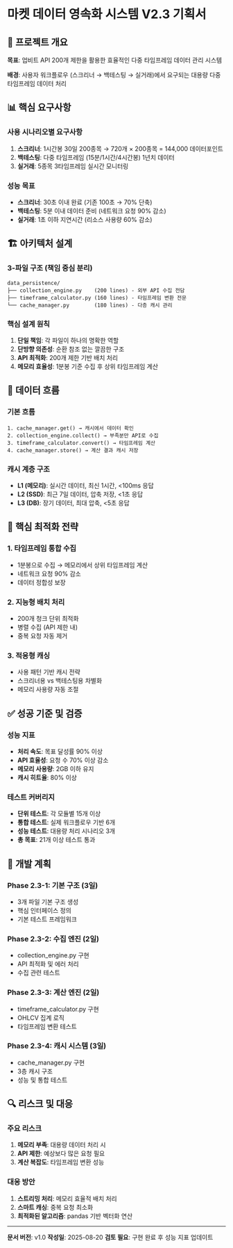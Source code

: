 # 마켓 데이터 영속화 시스템 V2.3 기획서

## 🎯 프로젝트 개요
**목표**: 업비트 API 200개 제한을 활용한 효율적인 다중 타임프레임 데이터 관리 시스템

**배경**: 사용자 워크플로우 (스크리너 → 백테스팅 → 실거래)에서 요구되는 대용량 다중 타임프레임 데이터 처리

## 📊 핵심 요구사항

### 사용 시나리오별 요구사항
1. **스크리너**: 1시간봉 30일 200종목 → 720개 × 200종목 = 144,000 데이터포인트
2. **백테스팅**: 다중 타임프레임 (15분/1시간/4시간봉) 1년치 데이터
3. **실거래**: 5종목 3타임프레임 실시간 모니터링

### 성능 목표
- **스크리너**: 30초 이내 완료 (기존 100초 → 70% 단축)
- **백테스팅**: 5분 이내 데이터 준비 (네트워크 요청 90% 감소)
- **실거래**: 1초 이하 지연시간 (리소스 사용량 60% 감소)

## 🏗️ 아키텍처 설계

### 3-파일 구조 (책임 중심 분리)
```
data_persistence/
├── collection_engine.py    (200 lines) - 외부 API 수집 전담
├── timeframe_calculator.py (160 lines) - 타임프레임 변환 전문
└── cache_manager.py        (180 lines) - 다층 캐시 관리
```

### 핵심 설계 원칙
1. **단일 책임**: 각 파일이 하나의 명확한 역할
2. **단방향 의존성**: 순환 참조 없는 깔끔한 구조
3. **API 최적화**: 200개 제한 기반 배치 처리
4. **메모리 효율성**: 1분봉 기준 수집 후 상위 타임프레임 계산

## 🔄 데이터 흐름

### 기본 흐름
```
1. cache_manager.get() → 캐시에서 데이터 확인
2. collection_engine.collect() → 부족분만 API로 수집
3. timeframe_calculator.convert() → 타임프레임 계산
4. cache_manager.store() → 계산 결과 캐시 저장
```

### 캐시 계층 구조
- **L1 (메모리)**: 실시간 데이터, 최신 1시간, <100ms 응답
- **L2 (SSD)**: 최근 7일 데이터, 압축 저장, <1초 응답
- **L3 (DB)**: 장기 데이터, 최대 압축, <5초 응답

## 🎯 핵심 최적화 전략

### 1. 타임프레임 통합 수집
- 1분봉으로 수집 → 메모리에서 상위 타임프레임 계산
- 네트워크 요청 90% 감소
- 데이터 정합성 보장

### 2. 지능형 배치 처리
- 200개 청크 단위 최적화
- 병렬 수집 (API 제한 내)
- 중복 요청 자동 제거

### 3. 적응형 캐싱
- 사용 패턴 기반 캐시 전략
- 스크리너용 vs 백테스팅용 차별화
- 메모리 사용량 자동 조절

## ✅ 성공 기준 및 검증

### 성능 지표
- **처리 속도**: 목표 달성률 90% 이상
- **API 효율성**: 요청 수 70% 이상 감소
- **메모리 사용량**: 2GB 이하 유지
- **캐시 히트율**: 80% 이상

### 테스트 커버리지
- **단위 테스트**: 각 모듈별 15개 이상
- **통합 테스트**: 실제 워크플로우 기반 6개
- **성능 테스트**: 대용량 처리 시나리오 3개
- **총 목표**: 21개 이상 테스트 통과

## 🚀 개발 계획

### Phase 2.3-1: 기본 구조 (3일)
- 3개 파일 기본 구조 생성
- 핵심 인터페이스 정의
- 기본 테스트 프레임워크

### Phase 2.3-2: 수집 엔진 (2일)
- collection_engine.py 구현
- API 최적화 및 에러 처리
- 수집 관련 테스트

### Phase 2.3-3: 계산 엔진 (2일)
- timeframe_calculator.py 구현
- OHLCV 집계 로직
- 타임프레임 변환 테스트

### Phase 2.3-4: 캐시 시스템 (3일)
- cache_manager.py 구현
- 3층 캐시 구조
- 성능 및 통합 테스트

## 🔍 리스크 및 대응

### 주요 리스크
1. **메모리 부족**: 대용량 데이터 처리 시
2. **API 제한**: 예상보다 많은 요청 필요
3. **계산 복잡도**: 타임프레임 변환 성능

### 대응 방안
1. **스트리밍 처리**: 메모리 효율적 배치 처리
2. **스마트 캐싱**: 중복 요청 최소화
3. **최적화된 알고리즘**: pandas 기반 벡터화 연산

---

**문서 버전**: v1.0
**작성일**: 2025-08-20
**검토 필요**: 구현 완료 후 성능 지표 업데이트
